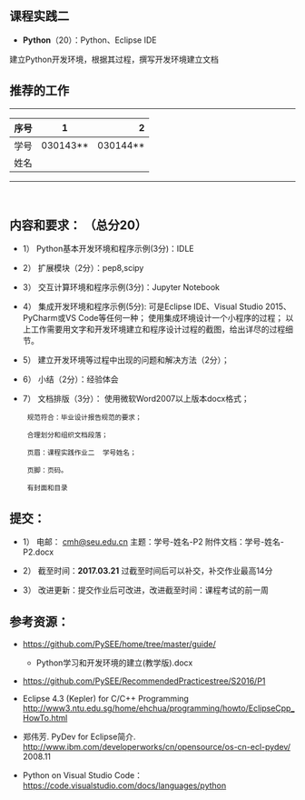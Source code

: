 
## 课程实践二

* **Python**（20）：Python、Eclipse IDE

建立Python开发环境，根据其过程，撰写开发环境建立文档

## 推荐的工作 
-----
| 序号  |1          |    2 |
| ------|:--------:| -----------:|
| 学号  | 030143**  |  030144**   |
| 姓名  |           |             |
---------
   
## 内容和要求： （总分20）

* 1）	Python基本开发环境和程序示例(3分)：IDLE

* 2）	扩展模块（2分）：pep8,scipy

* 3）	交互计算环境和程序示例(3分)：Jupyter Notebook
* 4）	集成开发环境和程序示例(5分):
          可是Eclipse IDE、Visual Studio 2015、PyCharm或VS Code等任何一种；
          使用集成环境设计一个小程序的过程；
         以上工作需要用文字和开发环境建立和程序设计过程的截图，给出详尽的过程细节。

* 5）	建立开发环境等过程中出现的问题和解决方法（2分）；

* 6）	小结（2分）：经验体会

* 7）	文档排版（3分）：
        使用微软Word2007以上版本docx格式；
       
       规范符合：毕业设计报告规范的要求；
       
       合理划分和组织文档段落；
       
       页眉：课程实践作业二  学号姓名；
       
       页脚：页码。
       
       有封面和目录
       
## 提交：

* 1）	电邮： cmh@seu.edu.cn 
          主题：学号-姓名-P2
          附件文档：学号-姓名-P2.docx

* 2）	 截至时间：**2017.03.21**
         过截至时间后可以补交，补交作业最高14分
* 3）	改进更新：提交作业后可改进，改进截至时间：课程考试的前一周

## 参考资源：

* https://github.com/PySEE/home/tree/master/guide/

   * Python学习和开发环境的建立(教学版).docx
   
* https://github.com/PySEE/RecommendedPracticestree/S2016/P1

* Eclipse 4.3 (Kepler) for C/C++ Programming http://www3.ntu.edu.sg/home/ehchua/programming/howto/EclipseCpp_HowTo.html

* 郑伟芳. PyDev for Eclipse简介. http://www.ibm.com/developerworks/cn/opensource/os-cn-ecl-pydev/   2008.11

* Python on Visual Studio Code： https://code.visualstudio.com/docs/languages/python



